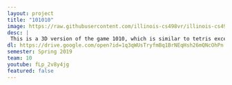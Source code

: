 ```yaml
---
layout: project
title: "101010"
image: https://raw.githubusercontent.com/illinois-cs498vr/illinois-cs498vr.github.io/master/img/projects/101010.png
desc: |
 This is a 3D version of the game 1010, which is similar to tetris except it doesn't have gravity.
dl: https://drive.google.com/open?id=1q3qWUsTryfmBq1BrNEqHsh26mQNcOhPn
semester: Spring 2019
team: 10
youtube: fLp_2v8y4jg
featured: false
---
```

